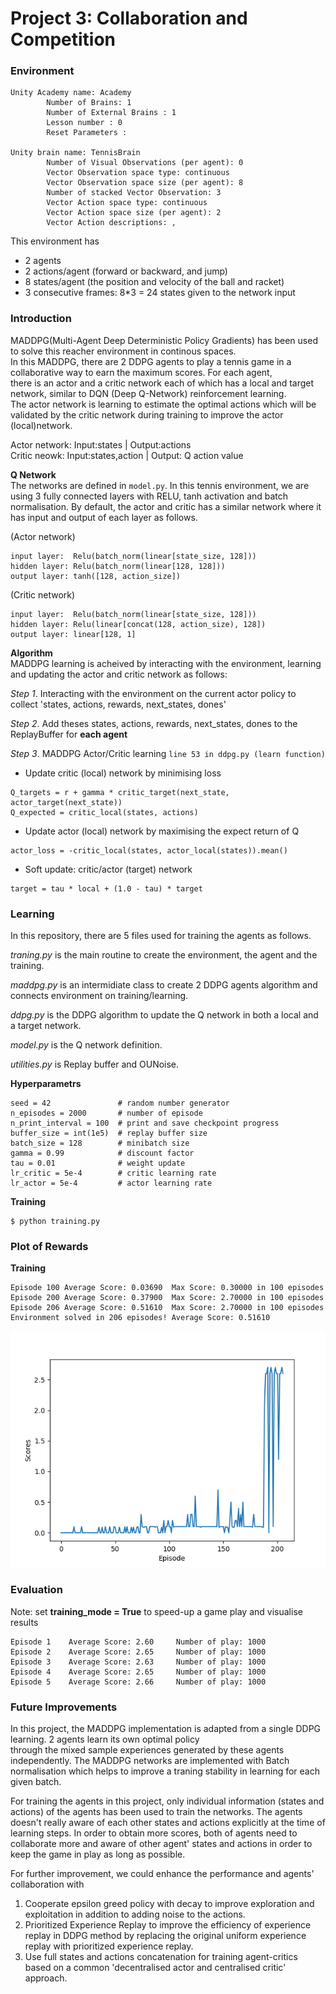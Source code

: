 # Project 3: Collaboration and Competition
### Environment  
```
Unity Academy name: Academy
        Number of Brains: 1
        Number of External Brains : 1
        Lesson number : 0
        Reset Parameters :
		
Unity brain name: TennisBrain
        Number of Visual Observations (per agent): 0
        Vector Observation space type: continuous
        Vector Observation space size (per agent): 8
        Number of stacked Vector Observation: 3
        Vector Action space type: continuous
        Vector Action space size (per agent): 2
        Vector Action descriptions: , 
```
This environment has 
- 2 agents
- 2 actions/agent (forward or backward, and jump)
- 8 states/agent (the position and velocity of the ball and racket)
- 3 consecutive frames: 8*3 = 24 states given to the network input  

### Introduction
MADDPG(Multi-Agent Deep Deterministic Policy Gradients) has been used to solve this reacher environment in continous spaces.     
In this MADDPG, there are 2 DDPG agents to play a tennis game in a collaborative way to earn the maximum scores. For each agent,  
there is an actor and a critic network each of which has a local and target network, similar to DQN (Deep Q-Network) reinforcement learning.  
The actor network is learning to estimate the optimal actions which will be validated by the critic network during training to improve the actor (local)network.   

Actor network: Input:states | Output:actions  
Critic neowk: Input:states,action | Output: Q action value  

**Q Network**  
The networks are defined in `model.py`. In this tennis environment, we are using 3 fully connected layers with RELU, tanh activation and batch normalisation.
By default, the actor and critic has a similar network where it has input and output of each layer as follows.  

(Actor network)
```
input layer:  Relu(batch_norm(linear[state_size, 128]))  
hidden layer: Relu(batch_norm(linear[128, 128]))  
output layer: tanh([128, action_size])   
```

(Critic network)
```
input layer:  Relu(batch_norm(linear[state_size, 128]))  
hidden layer: Relu(linear[concat(128, action_size), 128])  
output layer: linear[128, 1]   
```


**Algorithm**  
MADDPG learning is acheived by interacting with the environment, learning and updating the actor and critic network as follows:  

*Step 1*. Interacting with the environment on the current actor policy to collect 'states, actions, rewards, next_states, dones'  

*Step 2*. Add theses states, actions, rewards, next_states, dones to the ReplayBuffer for **each agent** 

*Step 3*. MADDPG Actor/Critic learning `line 53 in ddpg.py (learn function)`  

* Update critic (local) network by minimising loss
```
Q_targets = r + gamma * critic_target(next_state, actor_target(next_state))
Q_expected = critic_local(states, actions)
```

* Update actor (local) network by maximising the expect return of Q
```
actor_loss = -critic_local(states, actor_local(states)).mean()
``` 

* Soft update: critic/actor (target) network  
```
target = tau * local + (1.0 - tau) * target
```

### Learning  
In this repository, there are 5 files used for training the agents as follows.  

*traning.py* is the main routine to create the environment, the agent and the training.   

*maddpg.py* is an intermidiate class to create 2 DDPG agents algorithm and connects environment on training/learning. 

*ddpg.py* is the DDPG algorithm to update the Q network in both a local and a target network. 

*model.py* is the Q network definition.   

*utilities.py* is Replay buffer and OUNoise.


**Hyperparametrs**  
```
seed = 42               # random number generator
n_episodes = 2000       # number of episode
n_print_interval = 100  # print and save checkpoint progress
buffer_size = int(1e5)  # replay buffer size
batch_size = 128        # minibatch size
gamma = 0.99            # discount factor
tau = 0.01              # weight update
lr_critic = 5e-4        # critic learning rate 
lr_actor = 5e-4         # actor learning rate
```
**Training**  
```
$ python training.py
```

### Plot of Rewards    
**Training**
```
Episode 100	Average Score: 0.03690	Max Score: 0.30000 in 100 episodes
Episode 200	Average Score: 0.37900	Max Score: 2.70000 in 100 episodes
Episode 206	Average Score: 0.51610	Max Score: 2.70000 in 100 episodes
Environment solved in 206 episodes!	Average Score: 0.51610
```
![train](./tennis_scores.png)

### Evaluation
Note: set **training_mode = True** to speed-up a game play and visualise results
```
Episode 1	 Average Score: 2.60	 Number of play: 1000
Episode 2	 Average Score: 2.65	 Number of play: 1000
Episode 3	 Average Score: 2.63	 Number of play: 1000
Episode 4	 Average Score: 2.65	 Number of play: 1000
Episode 5	 Average Score: 2.66	 Number of play: 1000
```

### Future Improvements
In this project, the MADDPG implementation is adapted from a single DDPG learning. 2 agents learn its own optimal policy   
through the mixed sample experiences generated by these agents independently. The MADDPG networks are implemented with Batch normalisation which helps to improve a traning stability in learning for each given batch.  

For training the agents in this project, only individual information (states and actions) of the agents has been used to train the networks. The agents doesn't really
aware of each other states and actions explicitly at the time of learning steps. In order to obtain more scores, both of agents need to collaborate more and aware of other agent' states and actions in order to keep the game in play as long as possible.   

For further improvement, we could enhance the performance and agents' collaboration with 
1. Cooperate epsilon greed policy with decay to improve exploration and exploitation in addition to adding noise to the actions.  
2. Prioritized Experience Replay to improve the efficiency of experience replay in DDPG method by replacing the original uniform experience replay with prioritized experience replay.  
3. Use full states and actions concatenation for training agent-critics based on a common 'decentralised actor and centralised critic' approach.


